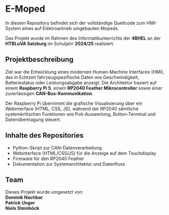 # E-Moped

In diesem Repository befindet sich der vollständige Quellcode zum HMI-System eines auf Elektroantrieb umgebauten Mopeds.  

Das Projekt wurde im Rahmen des Informatikunterrichts der **4BHEL** an der **HTBLuVA Salzburg** im Schuljahr **2024/25** realisiert.  

## Projektbeschreibung

Ziel war die Entwicklung eines modernen Human-Machine Interfaces (HMI), das in Echtzeit fahrzeugspezifische Daten wie Geschwindigkeit, Batteriestatus oder Leistungsabgabe anzeigt. Die Architektur basiert auf einem **Raspberry Pi 5**, einem **RP2040 Feather Mikrocontroller** sowie einer zuverlässigen **CAN-Bus-Kommunikation**.

Der Raspberry Pi übernimmt die grafische Visualisierung über ein Webinterface (HTML, CSS, JS), während der RP2040 sämtliche systemkritischen Funktionen wie Poti-Auswertung, Button-Terminal und Datenübertragung steuert.

## Inhalte des Repositories

- Python-Skript zur CAN-Datenverarbeitung
- Webinterface (HTML/CSS/JS) für die Anzeige auf dem Touchdisplay
- Firmware für den RP2040 Feather
- Dokumentation zur Systemarchitektur und Datenfluss

## Team

Dieses Projekt wurde umgesetzt von:  
**Dominik Nachbar**  
**Patrick Unger**  
**Niels Steinböck**
